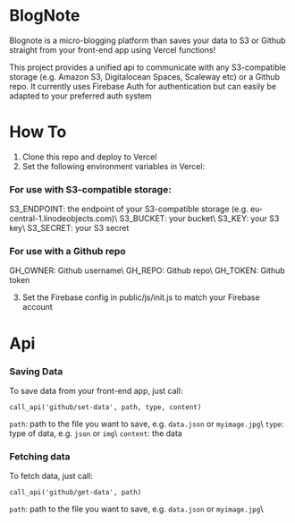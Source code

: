 # BlogNote

Blognote is a micro-blogging platform than saves your data to S3 or Github straight from your front-end app using Vercel functions!

This project provides a unified api to communicate with any S3-compatible storage (e.g. Amazon S3, Digitalocean Spaces, Scaleway etc) or a Github repo. It currently uses Firebase Auth for authentication but can easily be adapted to your preferred auth system

# How To

1.  Clone this repo and deploy to Vercel
2.  Set the following environment variables in Vercel:

### For use with S3-compatible storage:

S3_ENDPOINT: the endpoint of your S3-compatible storage (e.g. eu-central-1.linodeobjects.com)\\
S3_BUCKET: your bucket\\
S3_KEY: your S3 key\\
S3_SECRET: your S3 secret

### For use with a Github repo

GH_OWNER: Github username\\
GH_REPO: Github repo\\
GH_TOKEN: Github token

3.  Set the Firebase config in public/js/init.js to match your Firebase account

# Api

### Saving Data

To save data from your front-end app, just call:

`call_api('github/set-data', path, type, content)`

`path`: path to the file you want to save, e.g. `data.json` or `myimage.jpg`\\
`type`: type of data, e.g. `json` or `img`\\
`content`: the data

### Fetching data

To fetch data, just call:

`call_api('github/get-data', path)`

`path`: path to the file you want to save, e.g. `data.json` or `myimage.jpg`\\
